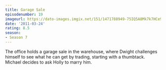 ```yaml
---
title: Garage Sale
episodenumber: 19
imageurl: https://dato-images.imgix.net/151/1471788949-75IQ5A8Mk7k7HCe9KzM1LoaoZc7.jpg?ixlib=rb-1.1.0&ch=DPR%2CWidth&auto=compress%2Cformat
date: '2011-03-24'
rating: 8.5
season:
- Season 7
---
```


The office holds a garage sale in the warehouse, where Dwight challenges himself to see what he can get by trading, starting with a thumbtack. Michael decides to ask Holly to marry him.